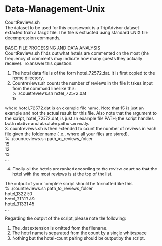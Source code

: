 # Data-Management-Unix

CountReviews.sh <br />
The dataset to be used for this coursework is a TripAdvisor dataset extacted from a tar.gz file. The file is extracted using standard UNIX file decompression commands.<br />
<br />
BASIC FILE PROCESSING AND DATA ANALYSIS <br />
CountReviews.sh finds out what hotels are commented on the most (the frequency of comments may indicate how many guests they actually receive). To answer this question:<br />
1. The hotel data file is of the form hotel_72572.dat. It is first copied to the home directory.<br />
2. Countreviews.sh counts the number of reviews in the file
It takes input from the command line like this:<br />
% ./countreviews.sh hotel_72572.dat<br />
15<br />

where hotel_72572.dat is an example file name. Note that 15 is just an example and not
the actual result for this file. Also note that the argument to the script, hotel_72572.dat,
is just an example file PATH; the script handles both relative and absolute paths correctly. 
<br />
3. countreviews.sh is then extended to count the number of reviews in each file given the folder
name (i.e., where all your files are stored).<br />
% ./countreviews.sh path_to_reviews_folder<br />
15<br />
12<br />
13<br />
...<br />


4. Finally all the hotels are ranked according to the review count so that the hotel with the most
reviews is at the top of the list.<br />

The output of your complete script should be formatted like this:<br />
% ./countreviews.sh path_to_reviews_folder<br />
hotel_1322 50<br />
hotel_21313 49<br />
hotel_31331 45<br />
...<br />

Regarding the output of the script, please note the following:<br />
1. The .dat extension is omitted from the filename.<br />
2. The hotel name is separated from the count by a single whitespace.<br />
3. Nothing but the hotel-count pairing should be output by the script.<br />
